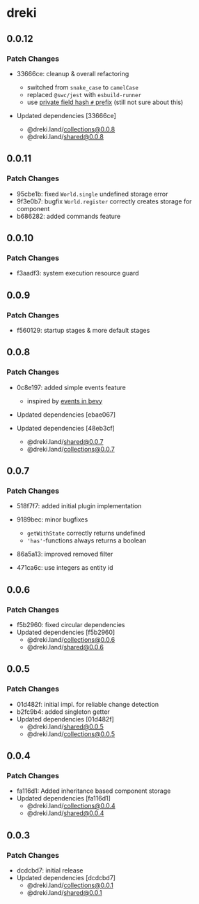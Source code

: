 # dreki

## 0.0.12

### Patch Changes

- 33666ce: cleanup & overall refactoring

  - switched from `snake_case` to `camelCase`
  - replaced `@swc/jest` with `esbuild-runner`
  - use [private field hash `#` prefix](https://developer.mozilla.org/en-US/docs/Web/JavaScript/Reference/Classes/Private_class_fields) (still not sure about this)

- Updated dependencies [33666ce]
  - @dreki.land/collections@0.0.8
  - @dreki.land/shared@0.0.8

## 0.0.11

### Patch Changes

- 95cbe1b: fixed `World.single` undefined storage error
- 9f3e0b7: bugfix `World.register` correctly creates storage for component
- b686282: added commands feature

## 0.0.10

### Patch Changes

- f3aadf3: system execution resource guard

## 0.0.9

### Patch Changes

- f560129: startup stages & more default stages

## 0.0.8

### Patch Changes

- 0c8e197: added simple events feature

  - inspired by [events in bevy](https://docs.rs/bevy_app/0.5.0/bevy_app/struct.Events.html)

- Updated dependencies [ebae067]
- Updated dependencies [48eb3cf]
  - @dreki.land/shared@0.0.7
  - @dreki.land/collections@0.0.7

## 0.0.7

### Patch Changes

- 518f7f7: added initial plugin implementation
- 9189bec: minor bugfixes

  - `getWithState` correctly returns undefined
  - `'has'`-functions always returns a boolean

- 86a5a13: improved removed filter
- 471ca6c: use integers as entity id

## 0.0.6

### Patch Changes

- f5b2960: fixed circular dependencies
- Updated dependencies [f5b2960]
  - @dreki.land/collections@0.0.6
  - @dreki.land/shared@0.0.6

## 0.0.5

### Patch Changes

- 01d482f: initial impl. for reliable change detection
- b2fc9b4: added singleton getter
- Updated dependencies [01d482f]
  - @dreki.land/shared@0.0.5
  - @dreki.land/collections@0.0.5

## 0.0.4

### Patch Changes

- fa116d1: Added inheritance based component storage
- Updated dependencies [fa116d1]
  - @dreki.land/collections@0.0.4
  - @dreki.land/shared@0.0.4

## 0.0.3

### Patch Changes

- dcdcbd7: initial release
- Updated dependencies [dcdcbd7]
  - @dreki.land/collections@0.0.1
  - @dreki.land/shared@0.0.1
